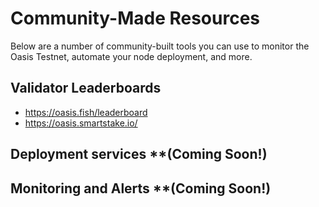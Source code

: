 # Community-Made Resources

Below are a number of community-built tools you can use to monitor
the Oasis Testnet, automate your node deployment, and more. 

## Validator Leaderboards
- https://oasis.fish/leaderboard
- https://oasis.smartstake.io/

## Deployment services **(Coming Soon!)

## Monitoring and Alerts **(Coming Soon!)
